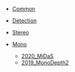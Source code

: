 - [Common](Common/)

- [Detection](Detection/)
<!-- 
  - [2019_FCOS](Detection/FCOS.md) -->

- [Stereo](Stereo/README.md)

  <!-- - [2019_HD3](Stereo/HD3.md)
  - [2020_HITNet](Stereo/HITNet.md) -->

- [Mono](Mono/)

  - [2020_MiDaS](Mono/MiDaS.md)
  - [2019_MonoDepth2](Mono/MonoDepth2.md)
